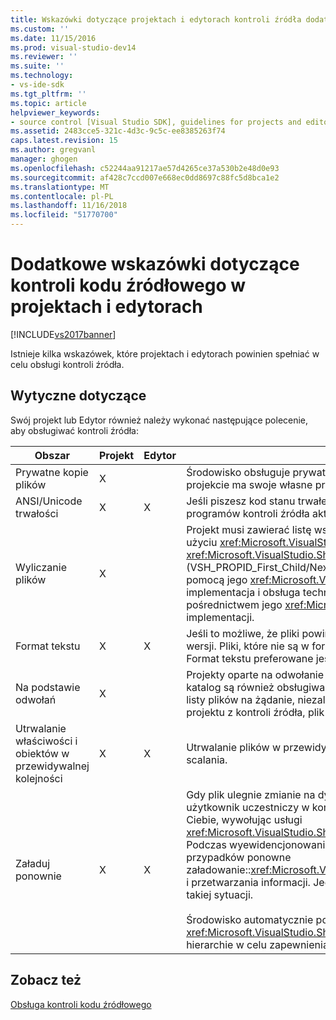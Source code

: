 ```yaml
---
title: Wskazówki dotyczące projektach i edytorach kontroli źródła dodatkowych | Dokumentacja firmy Microsoft
ms.custom: ''
ms.date: 11/15/2016
ms.prod: visual-studio-dev14
ms.reviewer: ''
ms.suite: ''
ms.technology:
- vs-ide-sdk
ms.tgt_pltfrm: ''
ms.topic: article
helpviewer_keywords:
- source control [Visual Studio SDK], guidelines for projects and editors
ms.assetid: 2483cce5-321c-4d3c-9c5c-ee8385263f74
caps.latest.revision: 15
ms.author: gregvanl
manager: ghogen
ms.openlocfilehash: c52244aa91217ae57d4265ce37a530b2e48d0e93
ms.sourcegitcommit: af428c7ccd007e668ec0dd8697c88fc5d8bca1e2
ms.translationtype: MT
ms.contentlocale: pl-PL
ms.lasthandoff: 11/16/2018
ms.locfileid: "51770700"
---
```

# <a name="additional-source-control-guidelines-for-projects-and-editors"></a>Dodatkowe wskazówki dotyczące kontroli kodu źródłowego w projektach i edytorach
[!INCLUDE[vs2017banner](../../includes/vs2017banner.md)]

Istnieje kilka wskazówek, które projektach i edytorach powinien spełniać w celu obsługi kontroli źródła.  
  
## <a name="guidelines"></a>Wytyczne dotyczące  
 Swój projekt lub Edytor również należy wykonać następujące polecenie, aby obsługiwać kontroli źródła:  
  
|Obszar|Projekt|Edytor|Szczegóły|  
|----------|-------------|------------|-------------|  
|Prywatne kopie plików|X||Środowisko obsługuje prywatnej kopii plików. Oznacza to, że każda osoba zarejestrowana w projekcie ma swoje własne prywatną kopię plików, w tym projekcie.|  
|ANSI/Unicode trwałości|X|X|Jeśli piszesz kod stanu trwałego, utrwalanie plików, w postaci ANSI, ponieważ w większości programów kontroli źródła aktualnie nie obsługuje standardu Unicode.|  
|Wyliczanie plików|X||Projekt musi zawierać listę wszystkich plików w nim i musi być w stanie wyliczyć listy plików przy użyciu <xref:Microsoft.VisualStudio.Shell.Interop.IVsSccProject2> lub <xref:Microsoft.VisualStudio.Shell.Interop.IVsHierarchy.GetProperty%2A> (VSH_PROPID_First_Child/Next_Sibling). Projekt również powinny ujawniać nazw elementów za pomocą jego <xref:Microsoft.VisualStudio.Shell.Interop.IVsProject.GetMkDocument%2A> implementacja i obsługa techniczna wyszukiwanie nazw (w tym specjalnych plików) za pośrednictwem jego <xref:Microsoft.VisualStudio.Shell.Interop.IVsProject.IsDocumentInProject%2A> implementacji.|  
|Format tekstu|X|X|Jeśli to możliwe, że pliki powinny być w formacie tekstowym, które umożliwiają łączenie różnych wersji. Pliki, które nie są w formacie tekstowym nie można scalić z innymi wersjami go później. Format tekstu preferowane jest XML.|  
|Na podstawie odwołań|X||Projekty oparte na odwołanie łatwo są obsługiwane w kontroli źródła. Jednak projekty oparte na katalog są również obsługiwane przez kontroli źródła, tak długo, jak projekt może wygenerować listy plików na żądanie, niezależnie od tego, czy te pliki znajdują się na dysku. Podczas otwierania projektu z kontroli źródła, plik projektu jest obniżona przed jej plików.|  
|Utrwalanie właściwości i obiektów w przewidywalnej kolejności|X|X|Utrwalanie plików w przewidywalnej kolejności, takie jak kolejności alfabetycznej, aby ułatwić scalania.|  
|Załaduj ponownie|X|X|Gdy plik ulegnie zmianie na dysku, Edytor musi umożliwiać załadować go ponownie. Kiedy użytkownik uczestniczy w kontroli źródła, środowiska spowoduje ponowne załadowanie danych dla Ciebie, wywołując usługi <xref:Microsoft.VisualStudio.Shell.Interop.IVsPersistDocData2.ReloadDocData%2A> implementacji. Podczas wyewidencjonowania wywołanego IVsQueryEditQuerySave jest najtrudniejsze przypadków ponowne załadowanie::<xref:Microsoft.VisualStudio.Shell.Interop.IVsQueryEditQuerySave2.QueryEditFiles%2A> i przetwarzania informacji. Jednak kod Załaduj ponownie musi mieć możliwość uruchamiania w takiej sytuacji.<br /><br /> Środowisko automatycznie ponownie ładuje pliki projektu. Jednakże, projekt musi implementować <xref:Microsoft.VisualStudio.Shell.Interop.IVsPersistHierarchyItem2> jeśli zawiera on zagnieżdżone hierarchie w celu zapewnienia obsługi ponownego ładowania zagnieżdżonych plików projektu.|  
  
## <a name="see-also"></a>Zobacz też  
 [Obsługa kontroli kodu źródłowego](../../extensibility/internals/supporting-source-control.md)

